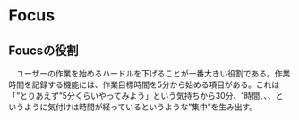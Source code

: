# Focus

## Foucsの役割
　ユーザーの作業を始めるハードルを下げることが一番大きい役割である。作業時間を記録する機能には、作業目標時間を5分から始める項目がある。これは「”とりあえず”5分くらいやってみよう」という気持ちから30分、1時間、、、というように気付けは時間が経っているというような”集中”を生み出す。

